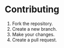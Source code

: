 
# Contributing
1. Fork the repository.  
2. Create a new branch.  
3. Make your changes.  
4. Create a pull request.  
